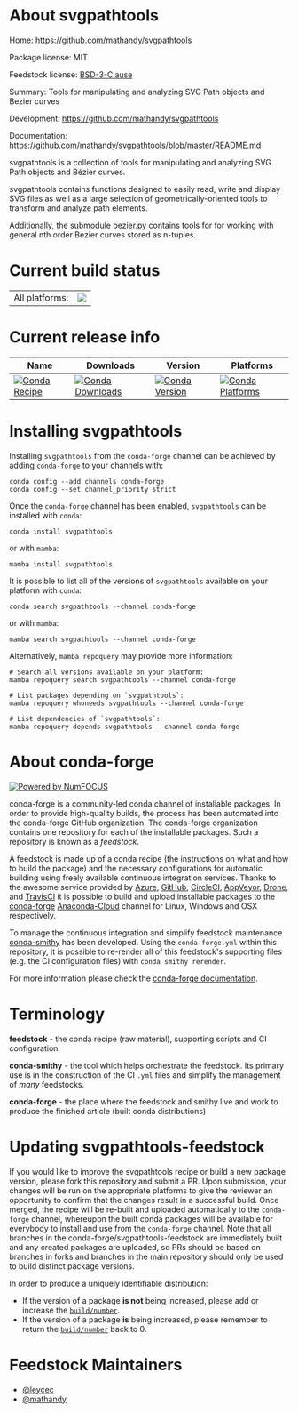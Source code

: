 About svgpathtools
==================

Home: https://github.com/mathandy/svgpathtools

Package license: MIT

Feedstock license: [BSD-3-Clause](https://github.com/conda-forge/svgpathtools-feedstock/blob/main/LICENSE.txt)

Summary: Tools for manipulating and analyzing SVG Path objects and Bezier curves

Development: https://github.com/mathandy/svgpathtools

Documentation: https://github.com/mathandy/svgpathtools/blob/master/README.md

svgpathtools is a collection of tools for manipulating and analyzing SVG
Path objects and Bézier curves.

svgpathtools contains functions designed to easily read, write and display
SVG files as well as a large selection of geometrically-oriented tools to
transform and analyze path elements.

Additionally, the submodule bezier.py contains tools for for working with
general nth order Bezier curves stored as n-tuples.


Current build status
====================


<table><tr><td>All platforms:</td>
    <td>
      <a href="https://dev.azure.com/conda-forge/feedstock-builds/_build/latest?definitionId=13271&branchName=main">
        <img src="https://dev.azure.com/conda-forge/feedstock-builds/_apis/build/status/svgpathtools-feedstock?branchName=main">
      </a>
    </td>
  </tr>
</table>

Current release info
====================

| Name | Downloads | Version | Platforms |
| --- | --- | --- | --- |
| [![Conda Recipe](https://img.shields.io/badge/recipe-svgpathtools-green.svg)](https://anaconda.org/conda-forge/svgpathtools) | [![Conda Downloads](https://img.shields.io/conda/dn/conda-forge/svgpathtools.svg)](https://anaconda.org/conda-forge/svgpathtools) | [![Conda Version](https://img.shields.io/conda/vn/conda-forge/svgpathtools.svg)](https://anaconda.org/conda-forge/svgpathtools) | [![Conda Platforms](https://img.shields.io/conda/pn/conda-forge/svgpathtools.svg)](https://anaconda.org/conda-forge/svgpathtools) |

Installing svgpathtools
=======================

Installing `svgpathtools` from the `conda-forge` channel can be achieved by adding `conda-forge` to your channels with:

```
conda config --add channels conda-forge
conda config --set channel_priority strict
```

Once the `conda-forge` channel has been enabled, `svgpathtools` can be installed with `conda`:

```
conda install svgpathtools
```

or with `mamba`:

```
mamba install svgpathtools
```

It is possible to list all of the versions of `svgpathtools` available on your platform with `conda`:

```
conda search svgpathtools --channel conda-forge
```

or with `mamba`:

```
mamba search svgpathtools --channel conda-forge
```

Alternatively, `mamba repoquery` may provide more information:

```
# Search all versions available on your platform:
mamba repoquery search svgpathtools --channel conda-forge

# List packages depending on `svgpathtools`:
mamba repoquery whoneeds svgpathtools --channel conda-forge

# List dependencies of `svgpathtools`:
mamba repoquery depends svgpathtools --channel conda-forge
```


About conda-forge
=================

[![Powered by
NumFOCUS](https://img.shields.io/badge/powered%20by-NumFOCUS-orange.svg?style=flat&colorA=E1523D&colorB=007D8A)](https://numfocus.org)

conda-forge is a community-led conda channel of installable packages.
In order to provide high-quality builds, the process has been automated into the
conda-forge GitHub organization. The conda-forge organization contains one repository
for each of the installable packages. Such a repository is known as a *feedstock*.

A feedstock is made up of a conda recipe (the instructions on what and how to build
the package) and the necessary configurations for automatic building using freely
available continuous integration services. Thanks to the awesome service provided by
[Azure](https://azure.microsoft.com/en-us/services/devops/), [GitHub](https://github.com/),
[CircleCI](https://circleci.com/), [AppVeyor](https://www.appveyor.com/),
[Drone](https://cloud.drone.io/welcome), and [TravisCI](https://travis-ci.com/)
it is possible to build and upload installable packages to the
[conda-forge](https://anaconda.org/conda-forge) [Anaconda-Cloud](https://anaconda.org/)
channel for Linux, Windows and OSX respectively.

To manage the continuous integration and simplify feedstock maintenance
[conda-smithy](https://github.com/conda-forge/conda-smithy) has been developed.
Using the ``conda-forge.yml`` within this repository, it is possible to re-render all of
this feedstock's supporting files (e.g. the CI configuration files) with ``conda smithy rerender``.

For more information please check the [conda-forge documentation](https://conda-forge.org/docs/).

Terminology
===========

**feedstock** - the conda recipe (raw material), supporting scripts and CI configuration.

**conda-smithy** - the tool which helps orchestrate the feedstock.
                   Its primary use is in the construction of the CI ``.yml`` files
                   and simplify the management of *many* feedstocks.

**conda-forge** - the place where the feedstock and smithy live and work to
                  produce the finished article (built conda distributions)


Updating svgpathtools-feedstock
===============================

If you would like to improve the svgpathtools recipe or build a new
package version, please fork this repository and submit a PR. Upon submission,
your changes will be run on the appropriate platforms to give the reviewer an
opportunity to confirm that the changes result in a successful build. Once
merged, the recipe will be re-built and uploaded automatically to the
`conda-forge` channel, whereupon the built conda packages will be available for
everybody to install and use from the `conda-forge` channel.
Note that all branches in the conda-forge/svgpathtools-feedstock are
immediately built and any created packages are uploaded, so PRs should be based
on branches in forks and branches in the main repository should only be used to
build distinct package versions.

In order to produce a uniquely identifiable distribution:
 * If the version of a package **is not** being increased, please add or increase
   the [``build/number``](https://docs.conda.io/projects/conda-build/en/latest/resources/define-metadata.html#build-number-and-string).
 * If the version of a package **is** being increased, please remember to return
   the [``build/number``](https://docs.conda.io/projects/conda-build/en/latest/resources/define-metadata.html#build-number-and-string)
   back to 0.

Feedstock Maintainers
=====================

* [@leycec](https://github.com/leycec/)
* [@mathandy](https://github.com/mathandy/)

